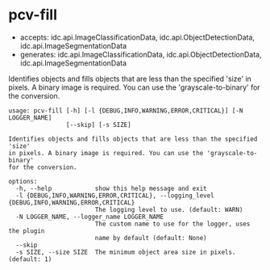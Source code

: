 # pcv-fill

* accepts: idc.api.ImageClassificationData, idc.api.ObjectDetectionData, idc.api.ImageSegmentationData
* generates: idc.api.ImageClassificationData, idc.api.ObjectDetectionData, idc.api.ImageSegmentationData

Identifies objects and fills objects that are less than the specified 'size' in pixels. A binary image is required. You can use the 'grayscale-to-binary' for the conversion.

```
usage: pcv-fill [-h] [-l {DEBUG,INFO,WARNING,ERROR,CRITICAL}] [-N LOGGER_NAME]
                [--skip] [-s SIZE]

Identifies objects and fills objects that are less than the specified 'size'
in pixels. A binary image is required. You can use the 'grayscale-to-binary'
for the conversion.

options:
  -h, --help            show this help message and exit
  -l {DEBUG,INFO,WARNING,ERROR,CRITICAL}, --logging_level {DEBUG,INFO,WARNING,ERROR,CRITICAL}
                        The logging level to use. (default: WARN)
  -N LOGGER_NAME, --logger_name LOGGER_NAME
                        The custom name to use for the logger, uses the plugin
                        name by default (default: None)
  --skip
  -s SIZE, --size SIZE  The minimum object area size in pixels. (default: 1)
```
